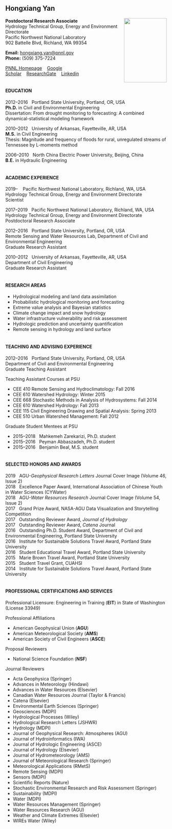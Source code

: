 ## Hongxiang Yan
<img src="https://preview.ibb.co/iJDyJy/Yan.jpg" width="133.5" height="200" align="right">

**Postdoctoral Research Associate** <br />
Hydrology Technical Group, Energy and Environment Directorate <br />
Pacific Northwest National Laboratory <br />
902 Battelle Blvd, Richland, WA 99354        

**Email:** hongxiang.yan@pnnl.gov <br />
**Phone:** (509) 375-7224

[PNNL Homepage](https://hydrology.pnnl.gov/staff/staff_info.asp?staff_num=3091)&nbsp;&nbsp;&nbsp;&nbsp;[Google Scholar](https://scholar.google.com/citations?user=d4lXobIAAAAJ&hl=en)&nbsp;&nbsp;&nbsp;&nbsp;[ResearchGate](https://www.researchgate.net/profile/Hongxiang_Yan)&nbsp;&nbsp;&nbsp;&nbsp;[Linkedin](https://www.linkedin.com/in/hongxiangyan/) <br /> <br />

#### EDUCATION

2012–2016&nbsp;&nbsp;&nbsp;Portland State University, Portland, OR, USA<br />
**Ph.D.** in Civil and Environmental Engineering<br />
Dissertation: From drought monitoring to forecasting: A combined dynamical-statistical modeling framework<br />

2010–2012&nbsp;&nbsp;&nbsp;University of Arkansas, Fayetteville, AR, USA<br />
**M.S.** in Civil Engineering<br />
Thesis: Magnitude and frequency of floods for rural, unregulated streams of Tennessee by L-moments method<br />

2006–2010&nbsp;&nbsp;&nbsp;North China Electric Power University, Beijing, China<br />
**B.E.** in Hydraulic Engineering<br /> <br />

#### ACADEMIC EXPERIENCE 
2019–&nbsp;&nbsp;&nbsp;&nbsp;Pacific Northwest National Laboratory, Richland, WA, USA<br />
Hydrology Technical Group, Energy and Environment Directorate<br />
Scientist<br />

2017–2019&nbsp;&nbsp;&nbsp;Pacific Northwest National Laboratory, Richland, WA, USA<br />
Hydrology Technical Group, Energy and Environment Directorate<br />
Postdoctoral Research Associate<br />

2012–2016&nbsp;&nbsp;&nbsp;Portland State University, Portland, OR, USA<br />
Remote Sensing and Water Resources Lab, Department of Civil and Environmental Engineering<br />
Graduate Research Assistant<br />

2010–2012&nbsp;&nbsp;&nbsp;University of Arkansas, Fayetteville, AR, USA<br />
Department of Civil Engineering<br />
Graduate Research Assistant<br /><br />

#### RESEARCH AREAS
- Hydrological modeling and land data assimilation 
- Probabilistic hydrological monitoring and forecasting
- Extreme value analysis and Bayesian statistics
- Climate change impact and snow hydrology
- Water infrastructure vulnerability and risk assessment 
- Hydrologic prediction and uncertainty quantification
- Remote sensing in hydrology and land surface 
<br /><br />

#### TEACHING AND ADVISING EXPERIENCE
2012–2016&nbsp;&nbsp;&nbsp;Portland State University, Portland, OR, USA<br />
Department of Civil and Environmental Engineering<br />
Graduate Teaching Assistant

Teaching Assistant Courses at PSU
- CEE 410 Remote Sensing and Hydroclimatology: Fall 2016
- CEE 610 Watershed Hydrology: Winter 2015
- CEE 668 Stochastic Methods in Analysis of Hydrosystems: Fall 2014
- CEE 610 Watershed Hydrology: Fall 2013
- CEE 115 Civil Engineering Drawing and Spatial Analysis: Spring 2013
- CEE 510 Urban Watershed Management: Fall 2012

Graduate Student Mentees at PSU
- 2015–2018&nbsp;&nbsp;&nbsp;Mahkemeh Zarekarizi, Ph.D. student
- 2015–2016&nbsp;&nbsp;&nbsp;Peyman Abbaszadeh, Ph.D. student
- 2015–2016&nbsp;&nbsp;&nbsp;Benjamin Beal, M.S. student
<br /><br />

#### SELECTED HONORS AND AWARDS
2019&nbsp;&nbsp;&nbsp;AGU-<em>Geophysical Research Letters</em> Journal Cover Image (Volume 46, Issue 2) <br />
2018&nbsp;&nbsp;&nbsp;Excellence Paper Award, International Association of Chinese Youth in Water Sciences (CYWater) <br />
2018&nbsp;&nbsp;&nbsp;AGU-<em>Water Resources Research</em> Journal Cover Image (Volume 54, Issue 2) <br />
2017&nbsp;&nbsp;&nbsp;Grand Prize Award, NASA-AGU Data Visualization and Storytelling Competition <br />
2017&nbsp;&nbsp;&nbsp;Outstanding Reviewer Award, <em>Journal of Hydrology</em> <br />
2017&nbsp;&nbsp;&nbsp;Outstanding Reviewer Award, <em>Catena</em> Journal <br />
2016&nbsp;&nbsp;&nbsp;Outstanding Ph.D. Student Award, Department of Civil and Environmental Engineering, Portland State University <br />
2016&nbsp;&nbsp;&nbsp;Institute for Sustainable Solutions Travel Award, Portland State University <br />
2016&nbsp;&nbsp;&nbsp;Student Educational Travel Award, Portland State University <br />
2015&nbsp;&nbsp;&nbsp;Marie Brown Travel Award, Portland State University <br />
2015&nbsp;&nbsp;&nbsp;Student Travel Grant, CUAHSI <br />
2014&nbsp;&nbsp;&nbsp;Institute for Sustainable Solutions Travel Award, Portland State University <br /> <br />

#### PROFESSIONAL CERTIFICATIONS AND SERVICES 
Professional Licensure: Engineering in Training (**EIT**) in State of Washington (License 33949) 

Professional Affiliations
- American Geophysical Union (**AGU**)
- American Meteorological Society (**AMS**)
- American Society of Civil Engineers (**ASCE**) 

Proposal Reviewers
- National Science Foundation (**NSF**)

Journal Reviewers
- Acta Geophysica (Springer)
- Advances in Meteorology (Hindawi)
- Advances in Water Resources (Elsevier)
- Canadian Water Resources Journal (Taylor & Francis)
- Catena (Elsevier)
- Environmental Earth Sciences (Springer)
- Geosciences (MDPI)
- Hydrological Processes (Wiley)
- Hydrological Research Letters (JSHWR)
- Hydrology (MDPI)
- Journal of Geophysical Research: Atmospheres (AGU)
- Journal of Hydroinformatics (IWA)
- Journal of Hydrologic Engineering (ASCE)
- Journal of Hydrology (Elsevier)
- Journal of Hydrometeorology (AMS)
- Journal of Meteorological Research (Springer)
- Meteorological Applications (RMetS)
- Remote Sensing (MDPI)
- Sensors (MDPI)
- Scientific Reports (Nature)
- Stochastic Environmental Research and Risk Assessment (Springer)
- Sustainability (MDPI)
- Water (MDPI)
- Water Resources Management (Springer)
- Water Resources Research (AGU)
- Weather and Climate Extremes (Elsevier)
- WIREs Water (Wiley)



